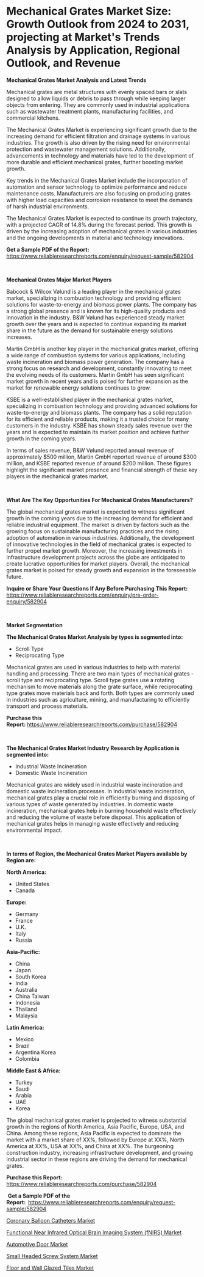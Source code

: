 <p><h1>Mechanical Grates Market Size: Growth Outlook from 2024 to 2031, projecting at Market's Trends Analysis by Application, Regional Outlook, and Revenue</h1></p><p><strong>Mechanical Grates Market Analysis and Latest Trends</strong></p>
<p><p>Mechanical grates are metal structures with evenly spaced bars or slats designed to allow liquids or debris to pass through while keeping larger objects from entering. They are commonly used in industrial applications such as wastewater treatment plants, manufacturing facilities, and commercial kitchens.</p><p>The Mechanical Grates Market is experiencing significant growth due to the increasing demand for efficient filtration and drainage systems in various industries. The growth is also driven by the rising need for environmental protection and wastewater management solutions. Additionally, advancements in technology and materials have led to the development of more durable and efficient mechanical grates, further boosting market growth.</p><p>Key trends in the Mechanical Grates Market include the incorporation of automation and sensor technology to optimize performance and reduce maintenance costs. Manufacturers are also focusing on producing grates with higher load capacities and corrosion resistance to meet the demands of harsh industrial environments.</p><p>The Mechanical Grates Market is expected to continue its growth trajectory, with a projected CAGR of 14.8% during the forecast period. This growth is driven by the increasing adoption of mechanical grates in various industries and the ongoing developments in material and technology innovations.</p></p>
<p><strong>Get a Sample PDF of the Report:&nbsp;</strong> <a href="https://www.reliableresearchreports.com/enquiry/request-sample/582904">https://www.reliableresearchreports.com/enquiry/request-sample/582904</a></p>
<p>&nbsp;</p>
<p><strong>Mechanical Grates Major Market Players</strong></p>
<p><p>Babcock & Wilcox Vølund is a leading player in the mechanical grates market, specializing in combustion technology and providing efficient solutions for waste-to-energy and biomass power plants. The company has a strong global presence and is known for its high-quality products and innovation in the industry. B&W Vølund has experienced steady market growth over the years and is expected to continue expanding its market share in the future as the demand for sustainable energy solutions increases.</p><p>Martin GmbH is another key player in the mechanical grates market, offering a wide range of combustion systems for various applications, including waste incineration and biomass power generation. The company has a strong focus on research and development, constantly innovating to meet the evolving needs of its customers. Martin GmbH has seen significant market growth in recent years and is poised for further expansion as the market for renewable energy solutions continues to grow.</p><p>KSBE is a well-established player in the mechanical grates market, specializing in combustion technology and providing advanced solutions for waste-to-energy and biomass plants. The company has a solid reputation for its efficient and reliable products, making it a trusted choice for many customers in the industry. KSBE has shown steady sales revenue over the years and is expected to maintain its market position and achieve further growth in the coming years.</p><p>In terms of sales revenue, B&W Vølund reported annual revenue of approximately $500 million, Martin GmbH reported revenue of around $300 million, and KSBE reported revenue of around $200 million. These figures highlight the significant market presence and financial strength of these key players in the mechanical grates market.</p></p>
<p>&nbsp;</p>
<p><strong>What Are The Key Opportunities For Mechanical Grates Manufacturers?</strong></p>
<p><p>The global mechanical grates market is expected to witness significant growth in the coming years due to the increasing demand for efficient and reliable industrial equipment. The market is driven by factors such as the growing focus on sustainable manufacturing practices and the rising adoption of automation in various industries. Additionally, the development of innovative technologies in the field of mechanical grates is expected to further propel market growth. Moreover, the increasing investments in infrastructure development projects across the globe are anticipated to create lucrative opportunities for market players. Overall, the mechanical grates market is poised for steady growth and expansion in the foreseeable future.</p></p>
<p><strong>Inquire or Share Your Questions If Any Before Purchasing This Report:</strong> <a href="https://www.reliableresearchreports.com/enquiry/pre-order-enquiry/582904">https://www.reliableresearchreports.com/enquiry/pre-order-enquiry/582904</a></p>
<p>&nbsp;</p>
<p><strong>Market Segmentation</strong></p>
<p><strong>The Mechanical Grates Market Analysis by types is segmented into:</strong></p>
<p><ul><li>Scroll Type</li><li>Reciprocating Type</li></ul></p>
<p><p>Mechanical grates are used in various industries to help with material handling and processing. There are two main types of mechanical grates - scroll type and reciprocating type. Scroll type grates use a rotating mechanism to move materials along the grate surface, while reciprocating type grates move materials back and forth. Both types are commonly used in industries such as agriculture, mining, and manufacturing to efficiently transport and process materials.</p></p>
<p><strong>Purchase this Report:&nbsp;</strong><a href="https://www.reliableresearchreports.com/purchase/582904">https://www.reliableresearchreports.com/purchase/582904</a></p>
<p>&nbsp;</p>
<p><strong>The Mechanical Grates Market Industry Research by Application is segmented into:</strong></p>
<p><ul><li>Industrial Waste Incineration</li><li>Domestic Waste Incineration</li></ul></p>
<p><p>Mechanical grates are widely used in industrial waste incineration and domestic waste incineration processes. In industrial waste incineration, mechanical grates play a crucial role in efficiently burning and disposing of various types of waste generated by industries. In domestic waste incineration, mechanical grates help in burning household waste effectively and reducing the volume of waste before disposal. This application of mechanical grates helps in managing waste effectively and reducing environmental impact.</p></p>
<p>&nbsp;</p>
<p><strong>In terms of Region, the Mechanical Grates Market Players available by Region are:</strong></p>
<p>
    <p> <strong> North America: </strong>
        <ul>
            <li>United States</li>
            <li>Canada</li>
        </ul>
        </p> 
    <p> <strong> Europe: </strong>
        <ul>
            <li>Germany</li>
            <li>France</li>
            <li>U.K.</li>
            <li>Italy</li>
            <li>Russia</li>
        </ul>
        </p> 
    <p> <strong> Asia-Pacific: </strong>
        <ul>
            <li>China</li>
            <li>Japan</li>
            <li>South Korea</li>
            <li>India</li>
            <li>Australia</li>
            <li>China Taiwan</li>
            <li>Indonesia</li>
            <li>Thailand</li>
            <li>Malaysia</li>
        </ul>
        </p> 
    <p> <strong> Latin America: </strong>
        <ul>
            <li>Mexico</li>
            <li>Brazil</li>
            <li>Argentina Korea</li>
            <li>Colombia</li>
        </ul>
        </p> 
    <p> <strong> Middle East & Africa: </strong>
        <ul>
            <li>Turkey</li>
            <li>Saudi</li>
            <li>Arabia</li>
            <li>UAE</li>
            <li>Korea</li>
        </ul>
    </p>
    </p>
<p><p>The global mechanical grates market is projected to witness substantial growth in the regions of North America, Asia Pacific, Europe, USA, and China. Among these regions, Asia Pacific is expected to dominate the market with a market share of XX%, followed by Europe at XX%, North America at XX%, USA at XX%, and China at XX%. The burgeoning construction industry, increasing infrastructure development, and growing industrial sector in these regions are driving the demand for mechanical grates.</p></p>
<p><strong>Purchase this Report: </strong><a href="https://www.reliableresearchreports.com/purchase/582904">https://www.reliableresearchreports.com/purchase/582904</a></p>
<p>&nbsp;<strong>Get a Sample PDF of the Report:&nbsp;&nbsp;</strong><a href="https://www.reliableresearchreports.com/enquiry/request-sample/582904">https://www.reliableresearchreports.com/enquiry/request-sample/582904</a></p>
<p><strong></strong></p>
<p><p><a href="https://medium.com/@kanew14036/decoding-coronary-balloon-catheters-market-metrics-market-share-trends-and-growth-patterns-f16c24c6bb61">Coronary Balloon Catheters Market</a></p><p><a href="https://medium.com/@kanew14036/functional-near-infrared-optical-brain-imaging-system-fnirs-market-outlook-industry-overview-and-d53d5edab991">Functional Near Infrared Optical Brain Imaging System (fNIRS) Market</a></p><p><a href="https://github.com/peachesmcdowel1/Market-Research-Report-List-1/blob/main/automotive-door-market.md">Automotive Door Market</a></p><p><a href="https://medium.com/@emiliomartelli542/small-headed-screw-system-market-trends-and-market-analysis-forecasted-for-period-2024-2031-1b09fd908f80">Small Headed Screw System Market</a></p><p><a href="https://github.com/edytherolanlouisejk1miz0wig/Market-Research-Report-List-1/blob/main/floor-and-wall-glazed-tiles-market.md">Floor and Wall Glazed Tiles Market</a></p></p>